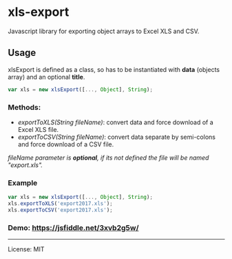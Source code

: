 # xls-export

Javascript library for exporting object arrays to Excel XLS and CSV.

## Usage

xlsExport is defined as a class, so has to be instantiated with **data** (objects array) and an optional **title**.

```javascript
var xls = new xlsExport([..., Object], String);
```

### Methods:
- *exportToXLS(String fileName)*: convert data and force download of a Excel XLS file.
- *exportToCSV(String fileName)*: convert data separate by semi-colons and force download of a CSV file.

*fileName parameter is **optional**, if its not defined the file will be named "export.xls".*

### Example
```javascript
var xls = new xlsExport([..., Object], String);
xls.exportToXLS('export2017.xls');
xls.exportToCSV('export2017.xls');
```

### Demo: https://jsfiddle.net/3xvb2g5w/

---

License: MIT